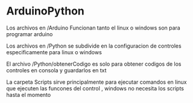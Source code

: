 # ArduinoPython

Los archivos en /Arduino Funcionan tanto el linux o windows son para programar arduino

Los archivos en /Python se subdivide en la configuracion de controles  especificamente para linux o windows

El archivo /Python/obtenerCodigo es solo para obtener codigos de los controles en consola y guardarlos en txt

La carpeta Scripts sirve principalmente para ejecutar comandos en linux que ejecuten las funcones del control , windows no necesita los scripts hasta el momento
